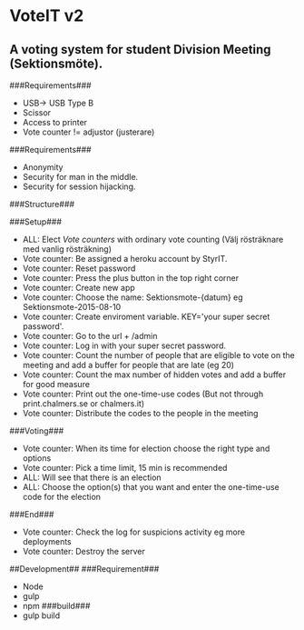 # VoteIT v2
A voting system for student Division Meeting (Sektionsmöte).
-----------------------------
###Requirements###
* USB-> USB Type B
* Scissor
* Access to printer
* Vote counter != adjustor (justerare)

###Requirements###
* Anonymity
* Security for man in the middle.
* Security for session hijacking.

###Structure###

###Setup###
* ALL: Elect _Vote counters_ with ordinary vote counting (Välj rösträknare med vanlig rösträkning)
* Vote counter: Be assigned a heroku account by StyrIT.
* Vote counter: Reset password
* Vote counter: Press the plus button in the top right corner
* Vote counter: Create new app
* Vote counter: Choose the name: Sektionsmote-{datum} eg Sektionsmote-2015-08-10
* Vote counter: Create enviroment variable. KEY='your super secret password'.
* Vote counter: Go to the url + /admin
* Vote counter: Log in with your super secret password.
* Vote counter: Count the number of people that are eligible to vote on the meeting and add a buffer for people that are late (eg 20)
* Vote counter: Count the max number of hidden votes and add a buffer for good measure
* Vote counter: Print out the one-time-use codes (But not through print.chalmers.se or chalmers.it)
* Vote counter: Distribute the codes to the people in the meeting

###Voting###
* Vote counter: When its time for election choose the right type and options
* Vote counter: Pick a time limit, 15 min is recommended
* ALL: Will see that there is an election
* ALL: Choose the option(s) that you want and enter the one-time-use code for the election

###End###
* Vote counter: Check the log for suspicions activity eg more deployments
* Vote counter: Destroy the server



##Development##
###Requirement###
* Node
* gulp
* npm
###build###
* gulp build
